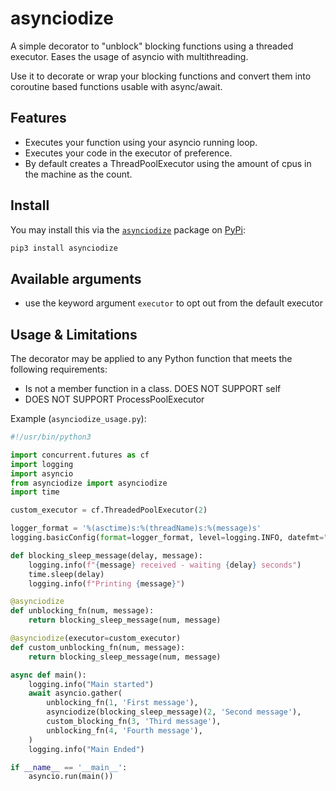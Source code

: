 # asynciodize

A simple decorator to "unblock" blocking functions using a threaded executor. Eases the usage of asyncio with multithreading.

Use it to decorate or wrap your blocking functions and convert them into coroutine based functions usable with async/await.

## Features
* Executes your function using your asyncio running loop.
* Executes your code in the executor of preference.
* By default creates a ThreadPoolExecutor using the amount of cpus in the machine as the count.

## Install

You may install this via the [`asynciodize`](https://pypi.org/project/asynciodize/) package on [PyPi](https://pypi.org):

```bash
pip3 install asynciodize
```

## Available arguments
* use the keyword argument `executor` to opt out from the default executor

## Usage & Limitations
The decorator may be applied to any Python function that meets the following requirements:
* Is not a member function in a class. DOES NOT SUPPORT self
* DOES NOT SUPPORT ProcessPoolExecutor

Example (`asynciodize_usage.py`):
```python
#!/usr/bin/python3

import concurrent.futures as cf
import logging
import asyncio
from asynciodize import asynciodize 
import time

custom_executor = cf.ThreadedPoolExecutor(2)

logger_format = '%(asctime)s:%(threadName)s:%(message)s'
logging.basicConfig(format=logger_format, level=logging.INFO, datefmt="%H:%M:%S")

def blocking_sleep_message(delay, message):
    logging.info(f"{message} received - waiting {delay} seconds")
    time.sleep(delay)
    logging.info(f"Printing {message}")

@asynciodize
def unblocking_fn(num, message):
    return blocking_sleep_message(num, message)

@asynciodize(executor=custom_executor)
def custom_unblocking_fn(num, message):
    return blocking_sleep_message(num, message)

async def main():
    logging.info("Main started")
    await asyncio.gather(
        unblocking_fn(1, 'First message'),
        asynciodize(blocking_sleep_message)(2, 'Second message'),
        custom_blocking_fn(3, 'Third message'),
        unblocking_fn(4, 'Fourth message'),
    )
    logging.info("Main Ended")

if __name__ == '__main__': 
    asyncio.run(main())
```